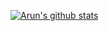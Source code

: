 [![Arun's github stats](https://github-readme-stats.vercel.app/api?username=arunsri7&count_private=true&show_icons=true)](https://github.com/anuraghazra/github-readme-stats)
